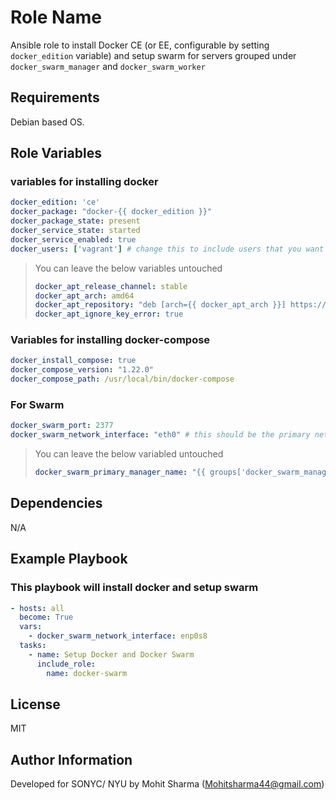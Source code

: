 Role Name
=========

Ansible role to install Docker CE (or EE, configurable by setting `docker_edition` variable) and setup swarm for
servers grouped under `docker_swarm_manager` and `docker_swarm_worker`

Requirements
------------

Debian based OS.

Role Variables
--------------
### variables for installing docker

``` yaml
docker_edition: 'ce'
docker_package: "docker-{{ docker_edition }}"
docker_package_state: present
docker_service_state: started
docker_service_enabled: true
docker_users: ['vagrant'] # change this to include users that you want to have access to docker client
```

> You can leave the below variables untouched
>
> ``` yaml
> docker_apt_release_channel: stable
> docker_apt_arch: amd64
> docker_apt_repository: "deb [arch={{ docker_apt_arch }}] https://download.docker.com/linux/{{ ansible_distribution|lower }} {{ ansible_distribution_release }} {{ docker_apt_release_channel }}"
> docker_apt_ignore_key_error: true
> ```

### Variables for installing docker-compose

``` yaml
docker_install_compose: true
docker_compose_version: "1.22.0"
docker_compose_path: /usr/local/bin/docker-compose
```

### For Swarm

``` yaml
docker_swarm_port: 2377
docker_swarm_network_interface: "eth0" # this should be the primary network interface over which the workers and masters will communicate
```

> You can leave the below variabled untouched
> ``` yaml
> docker_swarm_primary_manager_name: "{{ groups['docker_swarm_manager'] | first }}" # for selecting first manager as the primary manager
> ```

Dependencies
------------

N/A

Example Playbook
----------------
### This playbook will install docker and setup swarm

``` yaml
- hosts: all
  become: True
  vars:
    - docker_swarm_network_interface: enp0s8
  tasks:
    - name: Setup Docker and Docker Swarm
      include_role:
        name: docker-swarm
```


License
-------

MIT

Author Information
------------------

Developed for SONYC/ NYU by Mohit Sharma (Mohitsharma44@gmail.com)
